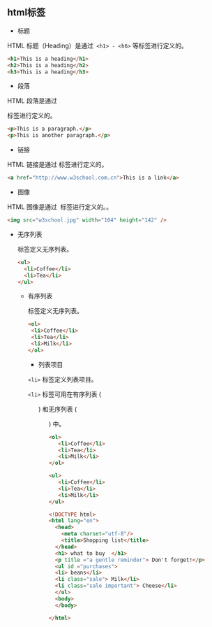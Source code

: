 ## html标签

* 标题   

HTML 标题（Heading）是通过` <h1> - <h6>` 等标签进行定义的。

```html
<h1>This is a heading</h1>
<h2>This is a heading</h2>
<h3>This is a heading</h3>
```
* 段落   

HTML 段落是通过 <p> 标签进行定义的。
```html
<p>This is a paragraph.</p>
<p>This is another paragraph.</p>
```
* 链接     

HTML 链接是通过 <a> 标签进行定义的。
```html
<a href="http://www.w3school.com.cn">This is a link</a>
```
* 图像   

HTML 图像是通过 <img> 标签进行定义的。。
```html
<img src="w3school.jpg" width="104" height="142" />
```
* 无序列表     

<ul> 标签定义无序列表。  

 ```html
<ul>
   <li>Coffee</li>
   <li>Tea</li>
</ul>
```

* 有序列表     

<ol> 标签定义无序列表。  

 ```html
<ol>
  <li>Coffee</li>
  <li>Tea</li>
  <li>Milk</li>
</ol>
```  

* 列表项目   

`<li>` 标签定义列表项目。   

`<li>` 标签可用在有序列表 (<ol>) 和无序列表 (<ul>) 中。  

```html
<ol>
   <li>Coffee</li>
   <li>Tea</li>
   <li>Milk</li>
</ol>

<ul>
   <li>Coffee</li>
   <li>Tea</li>
   <li>Milk</li>
</ul>
```

```html
<!DOCTYPE html>
<html lang="en">
  <head>
    <meta charset="utf-8"/>
    <title>Shopping list</title>
  </head>
  <h1> what to buy  </h1>
  <p title ="a gentle reminder"> Don't forget!</p>
  <ul id ="purchases"> 
  <li> beans</li>
  <li class="sale"> Milk</li>
  <li class="sale important"> Cheese</li>
  </ul>
  <body>
  </body>

</html>
```
